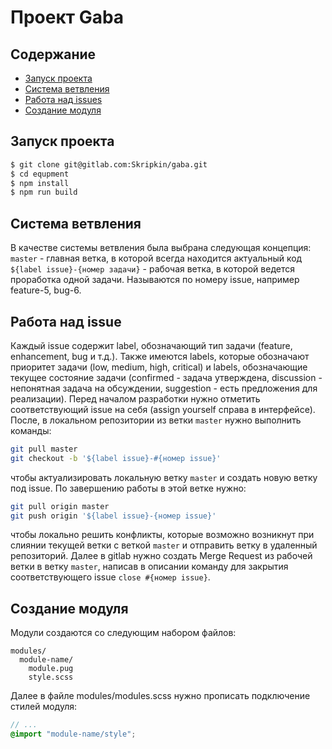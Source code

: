 <h1>Проект Gaba</h1>

## Содержание
- [Запуск проекта](#Запуск-проекта)
- [Система ветвления](#Система-ветвления)
- [Работа над issues](#Работа-над-issues)
- [Создание модуля](#Создание-модуля)

## Запуск проекта
```bash
$ git clone git@gitlab.com:Skripkin/gaba.git
$ cd equpment
$ npm install
$ npm run build
```

## Система ветвления
В качестве системы ветвления была выбрана следующая концепция:
`master` - главная ветка, в которой всегда находится актуальный код
`${label issue}-{номер задачи}` - рабочая ветка, в которой ведется проработка одной задачи. Называются по номеру issue, например feature-5, bug-6.

## Работа над issue
Каждый issue содержит label, обозначающий тип задачи (feature, enhancement, bug и т.д.). Также имеются labels, которые обозначают приоритет задачи (low, medium, high, critical) и labels, обозначающие текущее состояние задачи (confirmed - задача утверждена, discussion - непонятная задача на обсуждении, suggestion - есть предложения для реализации).
Перед началом разработки нужно отметить соответствующий issue на себя (assign yourself справа в интерфейсе). После, в локальном репозитории из ветки `master` нужно выполнить команды:
```bash
git pull master
git checkout -b '${label issue}-#{номер issue}'
```
чтобы актуализировать локальную ветку `master` и создать новую ветку под issue. По завершению работы в этой ветке нужно:
```bash
git pull origin master
git push origin '${label issue}-{номер issue}'
```
чтобы локально решить конфликты, которые возможно возникнут при слиянии текущей ветки с веткой `master` и отправить ветку в удаленный репозиторий. Далее в gitlab нужно создать Merge Request из рабочей ветки в ветку `master`, написав в описании команду для закрытия соответствующего issue `close #{номер issue}`.

## Создание модуля
Модули создаются со следующим набором файлов:
```
modules/
  module-name/
    module.pug
    style.scss
```
Далее в файле modules/modules.scss нужно прописать подключение стилей модуля:
```scss
// ...
@import "module-name/style";
```